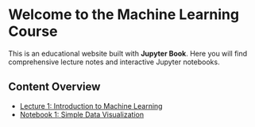 # Welcome to the Machine Learning Course

This is an educational website built with **Jupyter Book**.
Here you will find comprehensive lecture notes and interactive Jupyter notebooks.

## Content Overview

- [Lecture 1: Introduction to Machine Learning](lecture1.md)
- [Notebook 1: Simple Data Visualization](notebook1.ipynb)